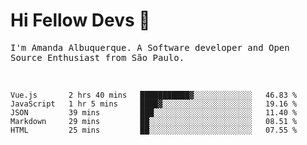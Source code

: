 # Hi Fellow Devs :wave:
   
<p>
  <samp>
    I'm Amanda Albuquerque. A Software developer and Open Source Enthusiast from São Paulo.
  </samp>

  
<!--   [![Twitter Follow](https://img.shields.io/twitter/follow/alalbux?style=social)](https://www.twitter.com/alalbux)
  [![Linkedin Badge](https://img.shields.io/badge/-alalbux-blue?style=flat-square&logo=Linkedin&logoColor=white&link=https://www.linkedin.com/in/alalbux/)](https://www.linkedin.com/in/alalbux/)
  [![Medium Badge](https://img.shields.io/badge/-alalbux-black?style=flat-square&logo=Medium&logoColor=white&link=https://medium.com/@alalbux)](https://medium.com/@alalbux) -->
</p>

  <br/>
  

<!--START_SECTION:waka-->
```text
Vue.js       2 hrs 40 mins   ███████████▓░░░░░░░░░░░░░   46.83 % 
JavaScript   1 hr 5 mins     ████▓░░░░░░░░░░░░░░░░░░░░   19.16 % 
JSON         39 mins         ███░░░░░░░░░░░░░░░░░░░░░░   11.40 % 
Markdown     29 mins         ██░░░░░░░░░░░░░░░░░░░░░░░   08.51 % 
HTML         25 mins         ██░░░░░░░░░░░░░░░░░░░░░░░   07.55 % 
```
<!--END_SECTION:waka-->

